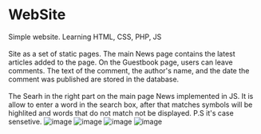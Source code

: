 # WebSite
Simple website. Learning HTML, CSS, PHP, JS <br /><br />
Site as a set of static pages. The main News page contains the latest articles added to the page. On the Guestbook page, users can leave comments. 
The text of the comment, the author's name, and the date the comment was published are stored in the database. <br /><br />
The Searh in the right part on the main page News implemented in JS. It is allow to enter a word in the search box, after that matches symbols will be highlited and words that do not match not be displayed. P.S it's case sensetive.
![image](https://user-images.githubusercontent.com/93132788/236815597-43db50c0-db64-4cf8-878c-d8864c1ebcdc.png)
![image](https://user-images.githubusercontent.com/93132788/236815816-2d5a661e-6f7f-41c2-9f2f-1a224be895c1.png)
![image](https://user-images.githubusercontent.com/93132788/236815187-1b044366-39df-4d92-93d9-b55246000d0a.png)
![image](https://user-images.githubusercontent.com/93132788/236816121-855e5311-2445-440d-8cce-299a8cd784e9.png)


